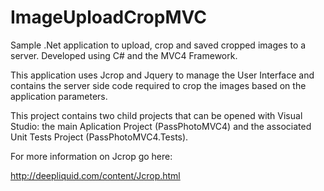 ImageUploadCropMVC
==================

Sample .Net application to upload, crop and saved cropped images to a server. Developed using C# and the MVC4 Framework.

This application uses Jcrop and Jquery to manage the User Interface and contains the server side code required to crop the images based on the application parameters.

This project contains two child projects that can be opened with Visual Studio: the main Aplication Project (PassPhotoMVC4) and the associated Unit Tests Project (PassPhotoMVC4.Tests).

For more information on Jcrop go here:

http://deepliquid.com/content/Jcrop.html


